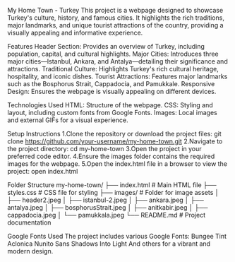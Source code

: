 My Home Town - Turkey
This project is a webpage designed to showcase Turkey's culture, history, and famous cities. It highlights the rich traditions, major landmarks, and unique tourist attractions of the country, providing a visually appealing and informative experience.

Features
Header Section: Provides an overview of Turkey, including population, capital, and cultural highlights.
Major Cities: Introduces three major cities—Istanbul, Ankara, and Antalya—detailing their significance and attractions.
Traditional Culture: Highlights Turkey's rich cultural heritage, hospitality, and iconic dishes.
Tourist Attractions: Features major landmarks such as the Bosphorus Strait, Cappadocia, and Pamukkale.
Responsive Design: Ensures the webpage is visually appealing on different devices.

Technologies Used
HTML: Structure of the webpage.
CSS: Styling and layout, including custom fonts from Google Fonts.
Images: Local images and external GIFs for a visual experience.

Setup Instructions
1.Clone the repository or download the project files:
git clone https://github.com/your-username/my-home-town.git
2.Navigate to the project directory:
cd my-home-town
3.Open the project in your preferred code editor.
4.Ensure the images folder contains the required images for the webpage.
5.Open the index.html file in a browser to view the project:
open index.html

Folder Structure
my-home-town/
├── index.html          # Main HTML file
├── styles.css          # CSS file for styling
├── images/             # Folder for image assets
│   ├── header2.jpeg
│   ├── istanbul-2.jpeg
│   ├── ankara.jpeg
│   ├── antalya.jpeg
│   ├── bosphorusStrait.jpeg
│   ├── anitkabir.jpeg
│   ├── cappadocia.jpeg
│   └── pamukkala.jpeg
└── README.md           # Project documentation

Google Fonts Used
The project includes various Google Fonts:
Bungee Tint
Aclonica
Nunito Sans
Shadows Into Light
And others for a vibrant and modern design.

